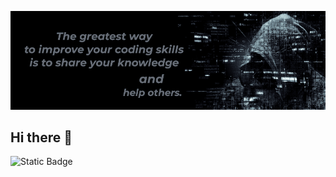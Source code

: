![I am a Software Web Developer](GitHubBg.png)

## Hi there 👋

![Static Badge](https://img.shields.io/badge/HTML5-%23161B22?style=flat-square&logo=html5&logoColor=%23FF5F00)




<!--
**frontend-alem/frontend-alem** is a ✨ _special_ ✨ repository because its `README.md` (this file) appears on your GitHub profile.

Here are some ideas to get you started:

- 🔭 I’m currently working on ...
- 🌱 I’m currently learning ...
- 👯 I’m looking to collaborate on ...
- 🤔 I’m looking for help with ...
- 💬 Ask me about ...
- 📫 How to reach me: ...
- 😄 Pronouns: ...
- ⚡ Fun fact: ...
-->
